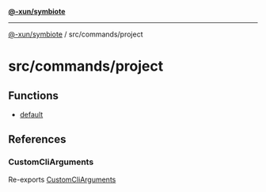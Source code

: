 [**@-xun/symbiote**](../../../README.md)

***

[@-xun/symbiote](../../../README.md) / src/commands/project

# src/commands/project

## Functions

- [default](functions/default.md)

## References

### CustomCliArguments

Re-exports [CustomCliArguments](info/type-aliases/CustomCliArguments.md)
